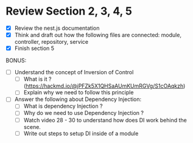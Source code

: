 # Review Section 2, 3, 4, 5

- [x] Review the nest.js documentation
- [x] Think and draft out how the following files are connected: module, controller, repository, service
- [x] Finish section 5

BONUS:

- [ ] Understand the concept of Inversion of Control
  - [ ] What is it ? (https://hackmd.io/@jPFZk5X1QHSaAUmKUmRGVg/S1cOAqkzh)
  - [ ] Explain why we need to follow this principle
- [ ] Answer the following about Dependency Injection:
  - [ ] What is dependency Injection ?
  - [ ] Why do we need to use Dependency Injection ?
  - [ ] Watch video 28 - 30 to understand how does DI work behind the scene.
  - [ ] Write out steps to setup DI inside of a module
